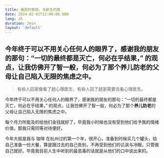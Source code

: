 ```yaml
---
title: 痛苦的家庭，与新生的我
date: 2024-02-02T12:00:00.000
lang: zh
duration: 2min
layout: 'default'
---
```


今年终于可以不用关心任何人的眼界了，感谢我的朋友的那句：“一切的最终都是灭亡，何必在乎结果，” 的观点，让我仿佛开了智一般，何必为了那个**养儿防老**的父母让自己陷入无限的焦虑之中。
---

> 有些人回家像看了趟心理医生，有些人回了趟家需要去看心理医生。

今年终于可以不用关心任何人的眼界了，感谢我的朋友的那句：“一切的最终都是灭亡，何必在乎结果，” 的观点，让我仿佛开了智一般，何必为了那个**养儿防老**的父母让自己陷入无限的焦虑之中。

每个月力所能及的给他们金钱就好了，毕竟我小时候也没有受到他们给予我的情绪价值，那我只需同等对待便好。

今年大抵是我与 咖啡 在杭州过的第一个年，很开心，准备到时候买几个罐头，给自己准备一份大餐，算是跟过去的自己告别，不再受到他们的讥讽与冷眼，只管做自己就好。毕竟我目前人生中听到的最恶毒的话就是从他们的口中说出来的。
